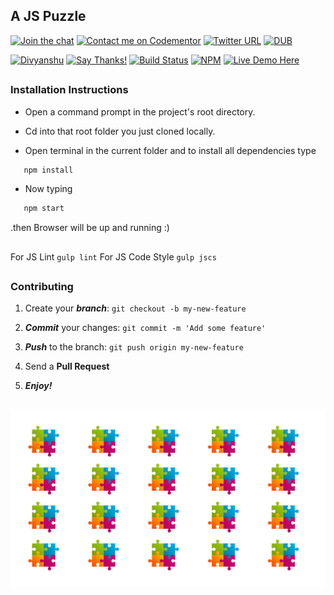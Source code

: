 
## A JS Puzzle

[![Join the chat](https://img.shields.io/badge/gitter-join%20chat%20%E2%86%92-brightgreen.svg)](https://gitter.im/divyanshu001)
[![Contact me on Codementor](https://cdn.codementor.io/badges/contact_me_github.svg)](https://www.codementor.io/divyanshurawat?utm_source=github&utm_medium=button&utm_term=divyanshurawat&utm_campaign=github)
[![Twitter URL](https://img.shields.io/twitter/url/http/shields.io.svg?style=social)](https://twitter.com/r46956)
[![DUB](https://img.shields.io/dub/l/vibe-d.svg?style=flat)](https://divyanshu.mit-license.org/)


[![Divyanshu](https://img.shields.io/badge/divyanshu-owner-brightgreen.svg?style=flat)](http://www.divyanshurawat.in)
[![Say Thanks!](https://img.shields.io/badge/Say%20Thanks-!-1EAEDB.svg)](https://saythanks.io/to/divyanshu-rawat)
[![Build Status](https://travis-ci.org/divyanshu-rawat/JS-Testing.svg?branch=master)](https://travis-ci.org/divyanshu-rawat/JS-Testing)
[![NPM](https://img.shields.io/badge/npm-v3.10.10-blue.svg)](https://www.npmjs.com/package/npm)
[![Live Demo Here](https://img.shields.io/badge/website-up-orange.svg)](https://ajspuzzle.herokuapp.com/)

##




### Installation Instructions

* Open a command prompt in the project's root directory.

* Cd into that root folder you just cloned locally.

* Open terminal in the current folder and to install all dependencies type 

```javascript
   npm install 
```

* Now typing 

```javascript
   npm start
```

.then Browser will be up and running :) 

##

For JS Lint ``` gulp lint ```
For JS Code Style ``` gulp jscs ```

##


### Contributing

1. Create your **_branch_**: `git checkout -b my-new-feature`

2. **_Commit_** your changes: `git commit -m 'Add some feature'`

3. **_Push_** to the branch: `git push origin my-new-feature`

4. Send a **Pull Request**

5. **_Enjoy!_**

##


![alt tag](https://github.com/divyanshu-rawat/JS-Puzzle/blob/master/public/custom_images/abc.png)
